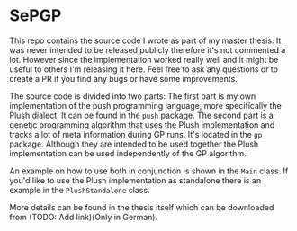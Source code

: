 # SePGP

This repo contains the source code I wrote as part of my master thesis. It was never intended to be released publicly therefore it's not commented a lot. However since the implementation worked really well and it might be useful to others I'm releasing it here. Feel free to ask any questions or to create a PR if you find any bugs or have some improvements.

The source code is divided into two parts: The first part is my own implementation of the push programming language, more specifically the Plush dialect. It can be found in the ``push`` package. The second part is a genetic programming algorithm that uses the Plush implementation and tracks a lot of meta information during GP runs. It's located in the ``gp`` package.
Although they are intended to be used together the Plush implementation can be used independently of the GP algorithm.

An example on how to use both in conjunction is shown in the ``Main`` class. If you'd like to use the Plush implementation as standalone there is an example in the ``PlushStandalone`` class.

More details can be found in the thesis itself which can be downloaded from (TODO: Add link)(Only in German).